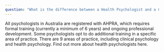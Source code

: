 ```yaml
---
question: "What is the difference between a Health Psychologist and a Clinical Psychologist?"
---
```


All psychologists in Australia are registered with AHPRA, which requires formal training (currently a minimum of 6 years) and ongoing professional development. Some psychologists opt to do additional training in a specific area of practice. There are 9 areas of practice, including clinical psychology and health psychology. Find out more about health psychologists here.
